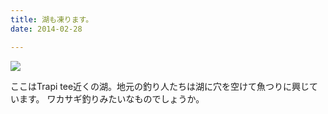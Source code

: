 ```yaml
---
title: 湖も凍ります。
date: 2014-02-28

---
```


![](https://farm6.staticflickr.com/5831/21075798122_328ac3ee78_b.jpg)


ここはTrapi tee近くの湖。地元の釣り人たちは湖に穴を空けて魚つりに興じています。
ワカサギ釣りみたいなものでしょうか。
